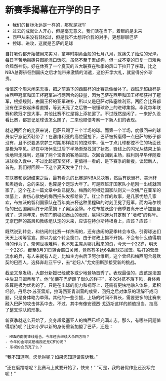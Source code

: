 # 新赛季揭幕在开学的日子

- 我们的目标永远是一样的，那就是冠军
- 过去的成就让人开心，但是毫无意义，我们活在当下，着眼的是未来
- 西甲从来没有轻松过，但是我不太想评价我的对手，更想聊聊巴萨
- 控球、进攻，这就是巴萨的足球

自打暑假都开始被用来实习，童年时期黄金般的七月八月，就痛失了灿烂的光泽。每日辛苦地搬砖只图能混口饭吃，虽然不至于累成狗，但一成不变的日复一日难免会黯然神伤。好在休赛了一个夏天的五大联赛在秋季的风口下拉开了序幕，比之NBA总得徘徊到国庆之后才能带来激情的消遣，这份开学大礼，就显得分外珍贵。

恰值这个周末闲来无事，把之前落下的西超杯的比赛录像给补了。西班牙超级杯是由西甲冠军和国王杯冠军进行两回合的较量，因为巴萨在西甲和国王杯都获得了冠军，根据规则，由国王杯的亚军递补，所以又是巴萨对阵塞维利亚。两回合比赛都没有在深夜起床看直播，等到天亮了之后瞥一眼懂球帝上的进球集锦。毕竟每年联赛和欧冠才是大事，其他比赛不过是锦上添花罢了。不过既然是闲了，一来好久没看比赛，都忘记足球该怎么踢了，二来也顺便考察一下新人们的表现。

就这两回合的比赛来说，巴萨只踢了三个半场的球。而第一个半场，度假回来的球员似乎忘记系鞋带了！在塞维利亚的高位逼抢下，巴萨被折磨得一点巴萨的影子都没有，且不说要追求梦三时期那样绝对的控球率，但一丁点儿球都控不住的场面还是极为罕见。好在中场休息过后下半场渐渐找回了状态，锋线上的闪光从结果上愉快地带走胜利，还赚了两个宝贵的客场进球。次回合回到主场，胜利则早早伴随着进球收入囊中，不过比起冠军奖杯，更值得一看的，是下赛季的新援。谈起新人，首先，我们得回顾一下这个夏天发生了什么。

在联赛和欧冠结束之后，最有看头的比赛是NBA总决赛，然后有欧洲杯、美洲杯和奥运会，总的来说，也算是个足球大年了。可是西班牙国家队小组刚一出线就回家了，这个在上一篇文章中业已提及。梅西的阿根廷国家队则又一次横尸在亚军的坟墓上，害伤心欲绝的梅西把头发都给染了。红尘作伴的故事，是几家忧愁几家欢，布拉沃的智利国家队在百年美洲杯这种里程碑的时刻卫冕了冠军，而内马尔领衔的巴西国奥队终于如愿摘下了奥运金牌。不过布拉沃这个赛季要离开巴萨加盟曼城了，这两年来，他在门前稳如泰山的表现，赢得球迷为其定制了“墙叔”的称号。无奈巴萨的高层和教练组认定的未来，应该在特尔斯特根身上，应该？应该！

既然说到转会，和热闹的比赛一样热闹的，还有热闹的夏季转会市场，引得球迷们天天上树等官宣。原以为这个转会窗口，由于财政上揭不开锅，不会有什么值得期待的作为了。奈何世事难料，也不知主席从哪儿融来的资，今天一个22岁，明天一个22岁。截至8月31日转会窗口关闭，竟然有多达6名新球员加盟。铁打的营盘流水的兵，有人来就有人走，比如主力右后卫阿尔维斯，这个曾经和梅西配合最默契的巴西人，选择奔赴亚平宁，去“老妇人”尤文图斯那接受新的挑战。

截至文章发稿，大部分新援已经或多或少地登场首秀了。表现最佳的，应该是法国中后卫乌姆蒂蒂了。他“仿佛在巴萨踢了很久的样子”，多次对抗不落下风，身体素质算是极为优秀的了。只是在出球的能力和视野上，还需有更快地融入体系，累积经验。丹尼尔·苏亚雷斯，拉玛西亚青训营的成果，回归之后对体系的理解不成问题，只是身体略为单薄。其他的一些引援，上场的时间不算长，需要更多的比赛来融入巴萨的攻击体系中去。不过，其中有像安德烈·戈迈斯这样的颜值担当，拉高了整支球队的形象。

新赛季就这么开始了，变身超级塞亚人的梅西已经充满斗志。那么，有哪些问题值得期待呢？比如小罗以新的身份重新加盟了巴萨，还是：

    - MSN的南美锋线组合，今年还会继续大杀四方吗？
    - 今年的金球奖是梅西还是C罗的呢？
    - 乐视的会员充了么？

“我不知道啊，您觉得呢？如果您知道请告诉我。”

“还在磨蹭啥呢？比赛马上就要开始了，快来！”
“可是，我的暑假作业还没写完呢！”
